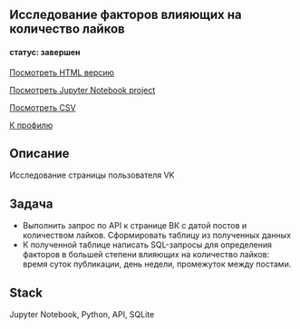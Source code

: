 ## Исследование факторов влияющих на количество лайков
#### статус: завершен

[Посмотреть HTML версию](https://ivanvashkovets.github.io/html_pages/API_test.html)

[Посмотреть Jupyter Notebook project](https://github.com/IvanVashkovets/Test_projects/blob/main/API%20VK/API_test.ipynb)

[Посмотреть CSV](https://github.com/IvanVashkovets/Test_projects/blob/main/API%20VK/posts.csv)

[К профилю](https://github.com/IvanVashkovets)

## Описание
Исследование страницы пользователя VK

## Задача
- Выполнить запрос по API к странице ВК с датой постов и количеством лайков. Сформировать таблицу из полученных данных
- К полученной таблице написать SQL-запросы для определения факторов в большей степени влияющих на количество лайков: время суток публикации, день недели, промежуток между постами.


## Stack
Jupyter Notebook, Python, API, SQLite


